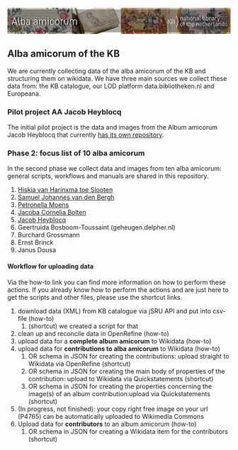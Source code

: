 ![Banner alba](/images/AlbaAmicorumKB_BannerWikimedia_EN.jpg)

## Alba amicorum of the KB

We are currently collecting data of the alba amicorum of the KB and structuring them on wikidata. We have three main sources we collect these data from: the KB catalogue, our LOD platform data.bibliotheken.nl and Europeana. 

### Pilot project AA Jacob Heyblocq
The initial pilot project is the data and images from the Album amicorum Jacob Heyblocq that currently [has its own repository](https://github.com/KBNLwikimedia/AlbumAmicorumJacobHeyblocq). 

### Phase 2: focus list of 10 alba amicorum
In the second phase we collect data and images from ten alba amicorum: general scripts, workflows and manuals are shared in this repository. 
1. [Hiskia van Harinxma toe Slooten](https://www.wikidata.org/wiki/Wikidata:WikiProject_Alba_amicorum_National_Library_of_the_Netherlands/Hiskia_van_Harinxma)
1. [Samuel Johannes van den Bergh](https://www.wikidata.org/wiki/Wikidata:WikiProject_Alba_amicorum_National_Library_of_the_Netherlands/Samuel_Johannes_van_den_Bergh)
1. [Petronella Moens](https://www.wikidata.org/wiki/Wikidata:WikiProject_Alba_amicorum_National_Library_of_the_Netherlands/Petronella_Moens)
1. [Jacoba Cornelia Bolten](https://www.wikidata.org/wiki/Wikidata:WikiProject_Alba_amicorum_National_Library_of_the_Netherlands/Jacoba_Cornelia_Bolten)
1. [Jacob Heyblocq](https://www.wikidata.org/wiki/Wikidata:WikiProject_Alba_amicorum_National_Library_of_the_Netherlands/Jacob_Heyblocq)
1. Geertruida Bosboom-Toussaint (geheugen.delpher.nl)
1. Burchard Grossmann
1. Ernst Brinck
1. Janus Dousa

#### Workflow for uploading data
Via the how-to link you can find more information on how to perform these actions. If you already know how to perform the actions and are just here to get the scripts and other files, please use the shortcut links. 

1. download data (XML) from KB catalogue via jSRU API and put into csv-file (how-to)
    1. (shortcut) we created a script for that
1. clean up and reconcile data in OpenRefine (how-to)
1. upload data for a **complete album amicorum** to Wikidata (how-to)
1. upload data for **contributions to alba amicorum** to Wikidata (how-to)
    1. OR schema in JSON for creating the contributions: upload straight to Wikidata via OpenRefine (shortcut)
    1. OR schema in JSON for creating the main body of properties of the contribution: upload to Wikidata via Quickstatements (shortcut)
    1. OR schema in JSON for creating the properties concerning the image(s) of an album contribution:upload via Quickstatements (shortcut)
1. (In progress, not finished): your copy right free image on your url (P4765) can be automatically uploaded to Wikimedia Commons
1. Upload data for **contributors** to an album amicorum (how-to)
    1. OR schema in JSON for creating a Wikidata item for the contributors (shortcut)
